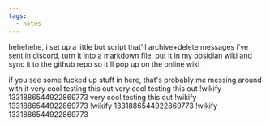 ```yaml
---
tags:
  - notes
---
```

hehehehe, i set up a little bot script that'll archive+delete messages i've sent in discord, turn it into a markdown file, put it in my obsidian wiki and sync it to the github repo so it'll pop up on the online wiki

if you see some fucked up stuff in here, that's probably me messing around with it
very cool
testing this out
very cool
testing this out
!wikify 1331886544922869773
very cool
testing this out
!wikify 1331886544922869773
!wikify 1331886544922869773
!wikify 1331886544922869773
